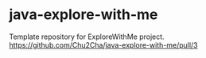 # java-explore-with-me
Template repository for ExploreWithMe project.
https://github.com/Chu2Cha/java-explore-with-me/pull/3
